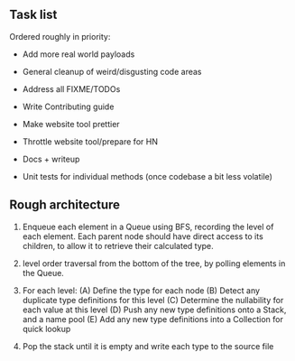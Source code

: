 
## Task list

Ordered roughly in priority:

- Add more real world payloads
- General cleanup of weird/disgusting code areas
- Address all FIXME/TODOs
- Write Contributing guide

- Make website tool prettier
- Throttle website tool/prepare for HN
- Docs + writeup

- Unit tests for individual methods (once codebase a bit less volatile)

## Rough architecture


1. Enqueue each element in a Queue using BFS, recording the level of each element.
Each parent node should have direct access to its children, to allow it to retrieve their calculated type.

2. level order traversal from the bottom of the tree, by polling elements in the Queue.
3. For each level:
    (A) Define the type for each node
    (B) Detect any duplicate type definitions for this level
    (C) Determine the nullability for each value at this level
    (D) Push any new type definitions onto a Stack, and a name pool
    (E) Add any new type definitions into a Collection for quick lookup
4. Pop the stack until it is empty and write each type to the source file